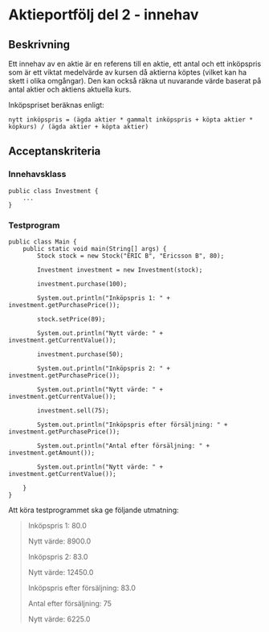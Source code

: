 # Aktieportfölj del 2 - innehav

## Beskrivning

Ett innehav av en aktie är en referens till en aktie, ett antal och ett inköpspris som är ett viktat medelvärde av kursen då aktierna köptes (vilket kan ha skett i olika omgångar). Den kan också räkna ut nuvarande värde baserat på antal aktier och aktiens aktuella kurs.

Inköpspriset beräknas enligt:

	nytt inköpspris = (ägda aktier * gammalt inköpspris + köpta aktier * köpkurs) / (ägda aktier + köpta aktier)

## Acceptanskriteria

### Innehavsklass

	public class Investment {
		...
	}

### Testprogram

	public class Main {
		public static void main(String[] args) {
			Stock stock = new Stock("ERIC B", "Ericsson B", 80);

			Investment investment = new Investment(stock);

			investment.purchase(100);

			System.out.println("Inköpspris 1: " + investment.getPurchasePrice());

			stock.setPrice(89);

			System.out.println("Nytt värde: " + investment.getCurrentValue());

			investment.purchase(50);

			System.out.println("Inköpspris 2: " + investment.getPurchasePrice());

			System.out.println("Nytt värde: " + investment.getCurrentValue());

			investment.sell(75);

			System.out.println("Inköpspris efter försäljning: " + investment.getPurchasePrice());

			System.out.println("Antal efter försäljning: " + investment.getAmount());

			System.out.println("Nytt värde: " + investment.getCurrentValue());

		}
	}

Att köra testprogrammet ska ge följande utmatning:

> Inköpspris 1: 80.0
>
> Nytt värde: 8900.0
>
> Inköpspris 2: 83.0
>
> Nytt värde: 12450.0
>
> Inköpspris efter försäljning: 83.0
>
> Antal efter försäljning: 75
>
> Nytt värde: 6225.0



